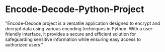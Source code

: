# Encode-Decode-Python-Project
 "Encode-Decode project is a versatile application designed to encrypt and decrypt data using various encoding techniques in Python. With a user-friendly interface, it provides a secure and efficient solution for safeguarding sensitive information while ensuring easy access to authorized users."
